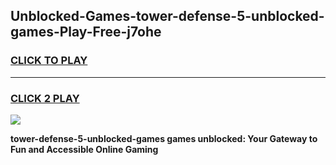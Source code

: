 
## Unblocked-Games-tower-defense-5-unblocked-games-Play-Free-j7ohe
<h3>
<a href="https://premium76.site?title=tower-defense-5-unblocked-games&ref=22A">CLICK TO PLAY</a></h3>
<hr>

<h3>
<a href="https://premium76.site?title=tower-defense-5-unblocked-games&ref=22A">CLICK 2 PLAY</a>
  
</h3>

<a href="https://premium76.site?title=tower-defense-5-unblocked-games&ref=22A"><img src="https://clearcache.store/games.png"></a>


**tower-defense-5-unblocked-games games unblocked: Your Gateway to Fun and Accessible Online Gaming**
